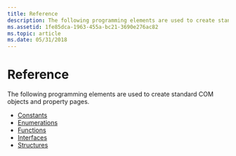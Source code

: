 ```yaml
---
title: Reference
description: The following programming elements are used to create standard COM objects and property pages.
ms.assetid: 1fe85dca-1963-455a-bc21-3690e276ac82
ms.topic: article
ms.date: 05/31/2018
---
```


# Reference

The following programming elements are used to create standard COM objects and property pages.

-   [Constants](constants-ctrls.md)
-   [Enumerations](enumerations-ctrls.md)
-   [Functions](functions-ctrls.md)
-   [Interfaces](interfaces-ctrls.md)
-   [Structures](structures-ctrls.md)

 

 




